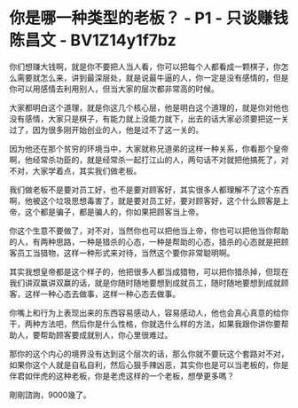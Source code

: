 # 你是哪一种类型的老板？ - P1 - 只谈赚钱陈昌文 - BV1Z14y1f7bz

你们想赚大钱啊，就是你不要把人当人看，你可以把每个人都看成一颗棋子，你怎么需要就怎么来，讲到最深层处，就是说最牛逼的人，你一定是没有感情的，但是你可以用感情去利用别人，但当大家的层次都非常高的时候。

大家都明白这个道理，就是你这几个核心层，他是明白这个道理的，就是你对他也没有感情，大家只是棋子，有能力就上没能力就下，出去的话大家必须要把这一关过了，因为很多刚开始创业的人，他是过不了这一关的。

因为他还在那个贫穷的环境当中，大家就称兄道弟的这样一种关系，你看那个皇帝啊，他经常杀功臣的，就是经常杀一起打江山的人，两句话不对就把他搞死了，对不对，大家学着点，其实我们做老板。

我们做老板不是要对员工好，也不是要对顾客好，其实很多人都理解不了这个东西啊，他被这个垃圾思想毒害了，就是要对员工好，要对顾客好，这个什么顾客是上帝，这个都是骗子，都是骗人的，你如果把顾客当上帝。

你这个生意不要做了，对不对，当然你也可以把他当上帝，你也可以把他当你帮助的人，有两种思路，一种是猎杀的心态，一种是帮助的心态，猎杀的心态就是把顾客员工当猎物，这样一种形式来对待，当然这个要你非常聪明啊。

其实我想皇帝都是这个样子的，他把很多人都当成猎物，可以把你猎杀掉，但现在我们讲双赢讲双赢的话，就是你随时随地要想到成就员工，随时随地要想到成就顾客，这样一种心态去做事，这样一种心态去做事。

你嘴上和行为上表现出来的东西容易感动人，容易感动人，他也会真心真意的给你干，两种方法吧，然后你是什么性格，你就选什么样的方法，如果我跟你讲你要帮助人，要帮助顾客要成就别人，你心里很难过。

那你的这个内心的境界没有达到这个层次的话，那么你就不要玩这个套路对不对，如果你这个人就是自私自利，然后心狠手辣凶恶，其实你也是可以当老板的，你是伴君如伴虎的这种老板，你是老虎这样的一个老板，想學更多嗎？

 剛剛諮詢，9000幾了。